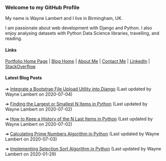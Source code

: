 ### Welcome to my GitHub Profile

My name is Wayne Lambert and I live in Birmingham, UK.

I am passionate about web development with Django and Python. I also enjoy analysing datasets with Python Data Science libraries, travelling, and reading.

#### Links

[Portfolio Home Page](https://waynelambert.dev/) | [Blog Home](https://waynelambert.dev/blog/) | [About Me](https://waynelambert.dev/about-me/) |
[Contact Me](https://waynelambert.dev/contact/) | [LinkedIn](https://www.linkedin.com/in/waynealambert/) | [StackOverflow](https://stackoverflow.com/users/11211077/wayne-lambert?tab=profile)

#### Latest Blog Posts

➔ [Integrate a Bootstrap File Upload Utility into Django](https://waynelambert.dev/blog/post/integrate-a-bootstrap-file-upload-utility-into-django/)
(Last updated by Wayne Lambert on 2020-07-04)


➔ [Finding the Largest or Smallest N Items in Python](https://waynelambert.dev/blog/post/finding-largest-smallest-n-items/)
(Last updated by Wayne Lambert on 2020-07-02)


➔ [How to Keep a History of the N Last Items in Python](https://waynelambert.dev/blog/post/how-to-keep-history-last-n-items-python/)
(Last updated by Wayne Lambert on 2020-07-02)


➔ [Calculating Prime Numbers Algorithm in Python](https://waynelambert.dev/blog/post/prime-numbers-algorithm-in-Python/)
(Last updated by Wayne Lambert on 2020-07-03)


➔ [Implementing Selection Sort Algorithm in Python](https://waynelambert.dev/blog/post/implementing-selection-sort-algorithm-python/)
(Last updated by Wayne Lambert on 2020-01-29)

